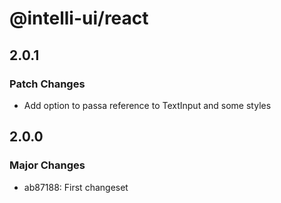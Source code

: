 # @intelli-ui/react

## 2.0.1

### Patch Changes

- Add option to passa reference to TextInput and some styles

## 2.0.0

### Major Changes

- ab87188: First changeset
